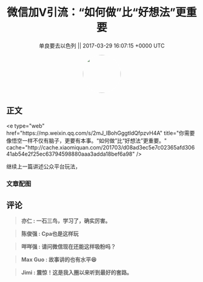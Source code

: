 <h1 align="center">微信加V引流：“如何做”比“好想法”更重要</h1>




<p align="center">
    <a>单良要去以色列 || 2017-03-29 16:07:15 &#43;0000 UTC</a>
</p>

<div align="center">
    <img src="https://images.zsxq.com/FlZ2bLU27FVdCpXiGKdWgv191SKY?e=1590940799&amp;token=kIxbL07-8jAj8w1n4s9zv64FuZZNEATmlU_Vm6zD:R5a4d0geIWrrruo9hhF72TPGdTY=" width="100" height="100" style="border:1px solid;border-radius:50%; color:#ffffff"/>
</div>




## 正文

<div>
&lt;e type=&#34;web&#34; href=&#34;https://mp.weixin.qq.com/s/2mJ_IBohGggtIdQfpzvH4A&#34; title=&#34;你需要像悟空一样不仅有脑子，更要有本事。“如何做”比“好想法”更重要。&#34; cache=&#34;http://cache.xiaomiquan.com/201703/d08ad3ec5e7c02365afd30641ab54e2f25ec63794598880aaa3adda18bef6a98&#34; /&gt;

继续上一篇讲述公众平台玩法，
</div>

### 文章配图

<div class="image" align="center">

</div>


## 评论

<div align="left">
<div>

<blockquote >
<span> <strong>亦仁 : 一石三鸟，学习了，确实厉害。 </strong></span>
</blockquote>

<blockquote >
<span> <strong>陈俊强 : Cpa也是这样玩 </strong></span>
</blockquote>

<blockquote >
<span> <strong>咩咩强 : 请问微信现在还能这样吸粉吗？ </strong></span>
</blockquote>

<blockquote >
<span> <strong>Max Guo : 故事讲的也有水平😆 </strong></span>
</blockquote>

<blockquote >
<span> <strong>Jimi : 震惊！这是我入圈以来听到最好的套路。 </strong></span>
</blockquote>

</div>
</div>